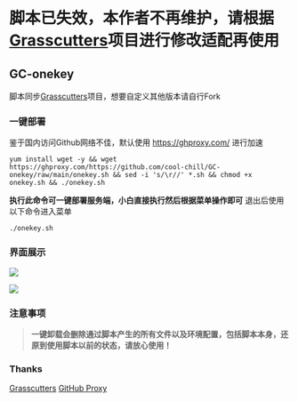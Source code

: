 # 脚本已失效，本作者不再维护，请根据[Grasscutters](https://github.com/Grasscutters/Grasscutter)项目进行修改适配再使用
## GC-onekey

脚本同步[Grasscutters](https://github.com/Grasscutters/Grasscutter)项目，想要自定义其他版本请自行Fork


### 一键部署

鉴于国内访问Github网络不佳，默认使用 https://ghproxy.com/ 进行加速

```shell
yum install wget -y && wget https://ghproxy.com/https://github.com/cool-chill/GC-onekey/raw/main/onekey.sh && sed -i 's/\r//' *.sh && chmod +x  onekey.sh && ./onekey.sh
```

**执行此命令可一键部署服务端，小白直接执行然后根据菜单操作即可**
退出后使用以下命令进入菜单

```shell
./onekey.sh
```

### 界面展示

![](/images/1.png)

![](/images/2.png)


### 注意事项

>   **一键卸载会删除通过脚本产生的所有文件以及环境配置，包括脚本本身，还原到使用脚本以前的状态，请放心使用！**

### Thanks

[Grasscutters](https://github.com/Grasscutters/Grasscutter)
[GitHub Proxy](https://ghproxy.com/)
